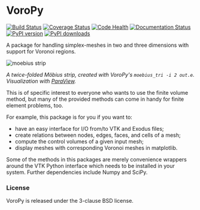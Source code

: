 # VoroPy

[![Build Status](https://travis-ci.org/nschloe/voropy.svg?branch=master)](https://travis-ci.org/nschloe/voropy)
[![Coverage Status](https://img.shields.io/coveralls/nschloe/voropy.svg)](https://coveralls.io/r/nschloe/voropy?branch=master)
[![Code Health](https://landscape.io/github/nschloe/voropy/master/landscape.png)](https://landscape.io/github/nschloe/voropy/master)
[![Documentation Status](https://readthedocs.org/projects/voropy/badge/?version=latest)](https://readthedocs.org/projects/voropy/?badge=latest)
[![PyPI version](https://badge.fury.io/py/voropy.svg)](http://badge.fury.io/py/voropy)
[![PyPI downloads](https://img.shields.io/pypi/dm/voropy.svg)](https://img.shields.io/pypi/dm/voropy.svg)

A package for handling simplex-meshes in two and three dimensions with support for Voronoi regions.

![moebius strip](https://nschloe.github.io/voropy/moebius2.png)

*A twice-folded Möbius strip, created with VoroPy's `moebius_tri -i 2 out.e`. Visualization with [ParaView](http://www.paraview.org/).*

This is of specific interest to everyone who wants to use the finite volume method, but many of the provided methods can come in handy for finite element problems, too.

For example, this package is for you if you want to:

* have an easy interface for I/O from/to VTK and Exodus files;
* create relations between nodes, edges, faces, and cells of a mesh;
* compute the control volumes of a given input mesh;
* display meshes with corresponding Voronoi meshes in matplotlib.

Some of the methods in this packages are merely convenience wrappers around the VTK Python interface which needs to be installed in your system. Further dependencies include Numpy and SciPy.

### License

VoroPy is released under the 3-clause BSD license.
